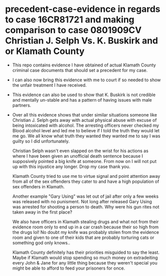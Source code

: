 # precedent-case-evidence in regards to case 16CR81721 and making comparison to case 0801909CV Christian J. Selph Vs. K. Buskirk and or Klamath County

* This repo contains evidence I have obtained of actual Klamath County criminal case documents that should set a precedent for my case.

* I can also now bring this evidence with me to court if so needed to show the unfair treatment I have received.

* This evidence can also be used to show that K. Buskirk is not credible and mentally un-stable and has a pattern of having issues with male partners.

* Over all this evidence shows that under similar situations someone like Christian J. Selph gets away with actual physical abuse
  with excuse of being intoxicated with alcohol. The arresting officers never checked my Blood alcohol level and led me to believe if I told the 
  truth they would let me go. We all know what truth they wanted they wanted me to say I was guilty so I did unfortunately.
  
  
  Christian Selph wasn't even slapped on the wrist for his actions as where I have been given an unofficial death sentence 
  because I supposively pointed a big knife at someone.
  From now on I will not put up with this injustice any longer. Drop my case thank you.
  
  Klamath County tried to use me to virtue signal and point attention away from all of the sex offenders they cater to and
  have a high population of sex offenders in Klamath.
  
  Another example "Gary Using" was let out of jail after only a few weeks was released with no punisment. Not long after released Gary Using was arrested for
  shooting a person to death. Why were his gun rites not taken away in the first place?
  
  We also have officers in Klamath stealing drugs and what not from their evidence room only to end up in a car crash because their so high from the drugs lol!
  No doubt my knife was probably stolen from the evidence room and given to one of their kids that are probably torturing cats or something god only knows..
  
  Klamath County definitely has their priorities misguided to say the least. Maybe if Klamath would stop spending so much money on extradeiting every
  John & Jane for any little thing because they weren't special you might be able to afford to feed your prisoners for once.

